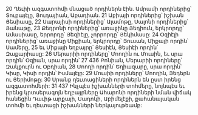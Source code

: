20 Ղեւիի ազգատոհմի մնացած որդիներն էին. Ամրամի որդիներից՝ Տուբայէլը, Յուդայիան, Աբադիան. 21 Աբիայի որդիներից՝ իշխան Յեսիասը, 22 Սարայիսի որդիներից՝ Ալամոթը, Սալոնի որդիներից՝ Յանաթը, 23 Քեդրոնի որդիներից՝ առաջինը Յեդիուն, երկրորդը՝ Ամասիասը, երրորդը՝ Յեզիէլը, չորրորդը՝ Յեկիմասը: 24 Օզիէլի որդիներից՝ առաջինը Միքիան, երկրորդը՝ Յուսան, Միքայի որդին՝ Սամերը, 25 եւ Միքայի եղբայրը՝ Յեսիէն, Յեսիէի որդին՝ Զաքարիասը: 26 Մերարիի որդիները՝ Մոողին ու Մուսին, եւ սրա որդին՝ Օզիան, սրա որդին՝ 27 436 Բոնիան, Մերարիի որդիները՝ Զակքուրն ու Օբդիան, 28 Մոողի որդին՝ Եղիազարը, սրա որդին՝ Կիսը, Կիսի որդին՝ Իսմայէլը: 29 Մուսիի որդիները՝ Մոողին, Յեդերն ու Յերիմոթը: 30 Սրանք ղեւտացիների որդիներն են ըստ իրենց ազգատոհմերի: 31 437 Ինչպէս իշխանների տոհմերը, նոյնպէս եւ իրենց կրտսերագոյն եղբայրները Ահարոնի որդիների նման վիճակ հանեցին Դաւիթ արքայի, Սադոկի, Աբիմելէքի, քահանայական տոհմի եւ ղեւտացի իշխանների ներկայութեամբ:
